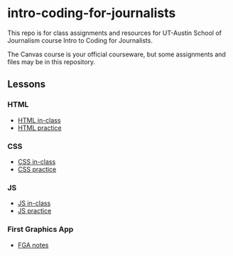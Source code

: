 # intro-coding-for-journalists

This repo is for class assignments and resources for UT-Austin School of Journalism course Intro to Coding for Journalists.

The Canvas course is your official courseware, but some assignments and files may be in this repository.

## Lessons

### HTML

- [HTML in-class](html/html-in-class.md)
- [HTML practice](html/html-homework.md)

### CSS

- [CSS in-class](css/css-in-class.md)
- [CSS practice](css/css-homework.md)

### JS

- [JS in-class](js/js-in-class.md)
- [JS practice](js/js-homework.md)

### First Graphics App

- [FGA notes](fga/fga.md)